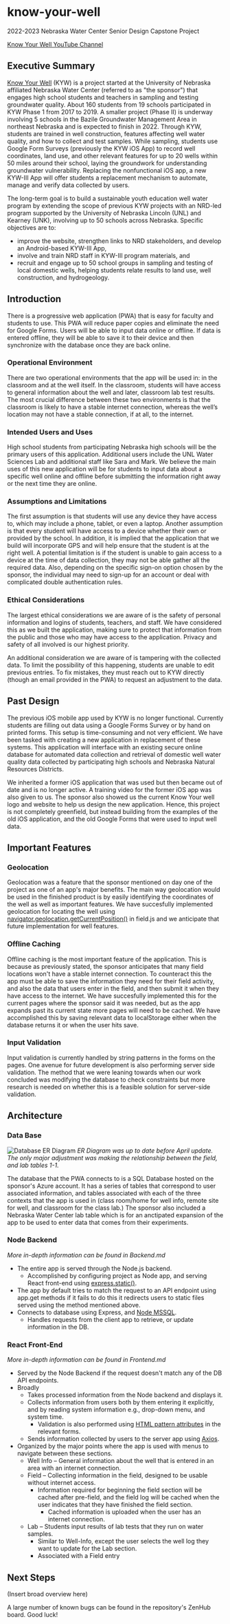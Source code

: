 # know-your-well
2022-2023 Nebraska Water Center Senior Design Capstone Project

[Know Your Well YouTube Channel](https://www.youtube.com/@knowyourwell3985 "Know Your Well YouTube Channel")


## Executive Summary 

[Know Your Well](https://knowyourwell.unl.edu/ "Know Your Well") (KYW) is a project started at the University of Nebraska affiliated Nebraska Water Center (referred to as "the sponsor") that engages high school students and teachers in sampling and testing groundwater quality. About 160 students from 19 schools participated in KYW Phase 1 from 2017 to 2019. A smaller project (Phase II) is underway involving 5 schools in the Bazile Groundwater Management Area in northeast Nebraska and is expected to finish in 2022. Through KYW, students are trained in well construction, features affecting well water quality, and how to collect and test samples. While sampling, students use Google Form Surveys (previously the KYW iOS App) to record well coordinates, land use, and other relevant features for up to 20 wells within 50 miles around their school, laying the groundwork for understanding groundwater vulnerability. Replacing the nonfunctional iOS app, a new KYW-III App will offer students a replacement mechanism to automate, manage and verify data collected by users. 

The long-term goal is to build a sustainable youth education well water program by extending the scope of previous KYW projects with an NRD-led program supported by the University of Nebraska Lincoln (UNL) and Kearney (UNK), involving up to 50 schools across Nebraska. Specific objectives are to:

* improve the website, strengthen links to NRD stakeholders, and develop an Android-based KYW-III App, 
* involve and train NRD staff in KYW-III program materials, and 
* recruit and engage up to 50 school groups in sampling and testing of local domestic wells, helping students relate results to land use, well construction, and hydrogeology.

## Introduction

There is a progressive web application (PWA) that is easy for faculty and students to use. This PWA will reduce paper copies and eliminate the need for Google Forms. Users will be able to input data online or offline. If data is entered offline, they will be able to save it to their device and then synchronize with the database once they are back online.

### Operational Environment
There are two operational environments that the app will be used in: in the classroom and at the well itself. In the classroom, students will have access to general information about the well and later, classroom lab test results. The most crucial difference between these two environments is that the classroom is likely to have a stable internet connection, whereas the well’s location may not have a stable connection, if at all, to the internet.

### Intended Users and Uses
High school students from participating Nebraska high schools will be the primary users of this application. Additional users include the UNL Water Sciences Lab and additional staff like Sara and Mark. We believe the main uses of this new application will be for students to input data about a specific well online and offline before submitting the information right away or the next time they are online. 

### Assumptions and Limitations 
The first assumption is that students will use any device they have access to, which may include a phone, tablet, or even a laptop. Another assumption is that every student will have access to a device whether their own or provided by the school. In addition, it is implied that the application that we build will incorporate GPS and will help ensure that the student is at the right well. A potential limitation is if the student is unable to gain access to a device at the time of data collection, they may not be able gather all the required data. Also, depending on the specific sign-on option chosen by the sponsor, the individual may need to sign-up for an account or deal with complicated double authentication rules. 

### Ethical Considerations
The largest ethical considerations we are aware of is the safety of personal information and logins of students, teachers, and staff. We have considered this as we built the application, making sure to protect that information from the public and those who may have access to the application. Privacy and safety of all involved is our highest priority. 

An additional consideration we are aware of is tampering with the collected data. To limit the possibility of this happening, students are unable to edit previous entries. To fix mistakes, they must reach out to KYW directly (though an email provided in the PWA) to request an adjustment to the data. 

## Past Design 

The previous iOS mobile app used by KYW is no longer functional. Currently students are filling out data using a Google Forms Survey or by hand on printed forms. This setup is time-consuming and not very efficient. We have been tasked with creating a new application in replacement of these systems. This application will interface with an existing secure online database for automated data collection and retrieval of domestic well water quality data collected by participating high schools and Nebraska Natural Resources Districts.  

We inherited a former iOS application that was used but then became out of date and is no longer active. A training video for the former iOS app was also given to us. The sponsor also showed us the current Know Your well logo and website to help us design the new application. Hence, this project is not completely greenfield, but instead building from the examples of the old iOS application, and the old Google Forms that were used to input well data.  

## Important Features

### Geolocation 
Geolocation was a feature that the sponsor mentioned on day one of the project as one of an app's major benefits. The main way geolocation would be used in the finished product is by easily identifying the coordinates of the well as well as important features. We have succesfully implemented geolocation for locating the well using [navigator.geolocation.getCurrentPosition()](https://developer.mozilla.org/en-US/docs/Web/API/Geolocation/getCurrentPosition) in field.js and we anticipate that future implementation for well features.

### Offline Caching 
Offline caching is the most important feature of the application. This is because as previously stated, the sponsor anticipates that many field locations won't have a stable internet connection. To counteract this the app must be able to save the information they need for their field activity, and also the data that users enter in the field, and then submit it when they have access to the internet. We have succesfully implemented this for the current pages where the sponsor said it was needed, but as the app expands past its current state more pages will need to be cached. We have accomplished this by saving relevant data to localStorage either when the database returns it or when the user hits save.

### Input Validation 
Input validation is currently handled by string patterns in the forms on the pages. One avenue for future development is also performing server side validation. The method that we were leaning towards when our work concluded was modifying the database to check constraints but more research is needed on whether this is a feasible solution for server-side validation.

## Architecture

### Data Base
![Database ER Diagram](DocumentationImages/KYW-DatabaseRelationships.jpg "Database ER Diagram")
*ER Diagram was up to date before April update. The only major adjustment was making the relationship between the field, and lab tables 1-1.*

The database that the PWA connects to is a SQL Database hosted on the sponsor's Azure account. It has a series of tables that correspond to user associated information, and tables associated with each of the three contexts that the app is used in (class room/home for well info, remote site for well, and classroom for the class lab.) The sponsor also included a Nebraska Water Center lab table which is for an anctipated expansion of the app to be used to enter data that comes from their experiments.

### Node Backend
*More in-depth information can be found in Backend.md*

* The entire app is served through the Node.js backend.
    * Accomplished by configuring project as Node app, and serving React front-end using [express.static()](https://expressjs.com/en/starter/static-files.html).
* The app by default tries to match the request to an API endpoint using app.get methods if it fails to do this it redirects users to static files served using the method mentioned above.
* Connects to database using Express, and [Node MSSQL](https://www.npmjs.com/package/mssql). 
    * Handles requests from the client app to retrieve, or update information in the DB. 

### React Front-End
*More in-depth information can be found in Frontend.md*

* Served by the Node Backend if the request doesn't match any of the DB API endpoints.
* Broadly 
    * Takes processed information from the Node backend and displays it. 
    * Collects information from users both by them entering it explicitly, and by reading system information e.g., drop-down menu, and system time. 
        * Validation is also performed using [HTML pattern attributes](https://developer.mozilla.org/en-US/docs/Web/HTML/Attributes/pattern) in the relevant forms.
    * Sends information collected by users to the server app using [Axios](https://axios-http.com/docs/intro). 
* Organized by the major points where the app is used with menus to navigate between these sections. 
    * Well Info – General information about the well that is entered in an area with an internet connection. 
    * Field – Collecting information in the field, designed to be usable without internet access. 
        * Information required for beginning the field section will be cached after pre-field, and the field log will be cached when the user indicates that they have finished the field section. 
            * Cached information is uploaded when the user has an internet connection. 
    * Lab – Students input results of lab tests that they run on water samples. 
        * Similar to Well-Info, except the user selects the well log they want to update for the Lab section. 
        * Associated with a Field entry

## Next Steps
(Insert broad overview here)

A large number of known bugs can be found in the repository's ZenHub board. Good luck!
